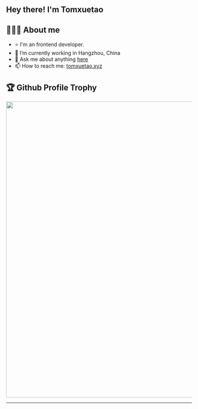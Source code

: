 ## Hey there! I'm Tomxuetao

## 👨🏻‍💻 About me
- ⭐ I'm an frontend developer.
- 🔭 I’m currently working in Hangzhou, China
- 💬 Ask me about anything [here](https://github.com/Tomxuetao/Tomxuetao/issues)
- 📫 How to reach me: [tomxuetao.xyz](mailto:wangxuetao1007@gmail.com)

## 🏆 Github Profile Trophy

<a href="https://github.com/ryo-ma/github-profile-trophy">
  <img width=800 src="https://github-profile-trophy.vercel.app/?username=Tomxuetao&row=1&theme=flat&no-frame=true" alt=""/>
</a>

---
